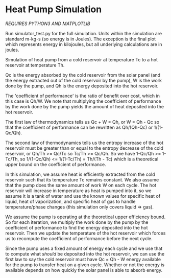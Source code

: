 # Heat Pump Simulation

*REQUIRES PYTHON3 AND MATPLOTLIB*

Run simulator_test.py for the full simulation. Units within the simulation are standard m-kg-s (so energy is in Joules).
The exception is the final plot which represents energy in kilojoules, but all underlying calculations are in joules.

Simulation of heat pump from a cold reservoir at temperature Tc to a hot reservoir at temperature Th.

Qc is the energy absorbed by the cold reservoir from the solar panel (and the energy extracted out of the cold
reservoir by the pump), W is the work done by the pump, and Qh is the energy deposited into the hot reservoir.

The 'coefficient of performance' is the ratio of benefit over cost, which in this case is Qh/W. We note that
multiplying the coefficient of performance by the work done by the pump yields the amount of heat deposited into
the hot reservoir.

The first law of thermodynamics tells us Qc + W = Qh, or W = Qh - Qc so that the coefficient of performance can be
rewritten as Qh/(Qh-Qc) or 1/(1-Qc/Qh).

The second law of thermodynamics tells us the entropy increase of the hot reservoir must be greater than or equal to
the entropy decrease of the cold reservoir, or Qh/Th >= Qc/Tc so Tc/Th >= Qc/Qh. So we have 1-Qc/Qh >= 1-Tc/Th, so
1/(1-Qc/Qh) <= 1/(1-Tc/Th) = Th/(Th - Tc) which is a theoretical upper bound on the coefficient of performance.

In this simulation, we assume heat is efficiently extracted from the cold reservoir such that its temperature Tc
remains constant. We also assume that the pump does the same amount of work W on each cycle. The hot reservoir will
increase in temperature as heat is pumped into it, so we assume it is a tank of water and use the known values for
specific heat of liquid, heat of vaporization, and specific heat of gas to handle temperature/phase changes (this
simulation only covers liquid => gas).

We assume the pump is operating at the theoretical upper efficiency bound. So for each iteration, we multiply the
work done by the pump by the coefficient of performance to find the energy deposited into the hot reservoir. Then we
update the temperature of the hot reservoir which forces us to recompute the coefficient of performance before the
next cycle.

Since the pump uses a fixed amount of energy each cycle and we use that to compute what *should* be deposited into
the hot reservoir, we can use the first law to say the cold reservoir must have Qc = Qh - W energy available for
the pump to transfer heat on a given cycle. Whether or not the energy is available depends on how quickly the solar
panel is able to absorb energy.
